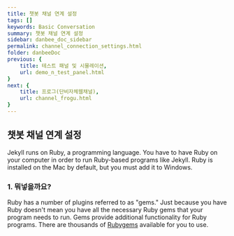 ```yaml
---
title: 챗봇 채널 연계 설정
tags: []
keywords: Basic Conversation
summary: 챗봇 채널 연계 설정
sidebar: danbee_doc_sidebar
permalink: channel_connection_settings.html
folder: danbeeDoc
previous: {
    title: 테스트 패널 및 시뮬레이션,
    url: demo_n_test_panel.html
}
next: {
    title: 프로그(단비자체웹채널),
    url: channel_frogu.html
}
---
```


## 챗봇 채널 연계 설정

Jekyll runs on Ruby, a programming language. You have to have Ruby on your computer in order to run Ruby-based programs like Jekyll. Ruby is installed on the Mac by default, but you must add it to Windows.

### 1. 뭐넣을까요?

Ruby has a number of plugins referred to as "gems." Just because you have Ruby doesn't mean you have all the necessary Ruby gems that your program needs to run. Gems provide additional functionality for Ruby programs. There are thousands of [Rubygems](https://rubygems.org/) available for you to use.

